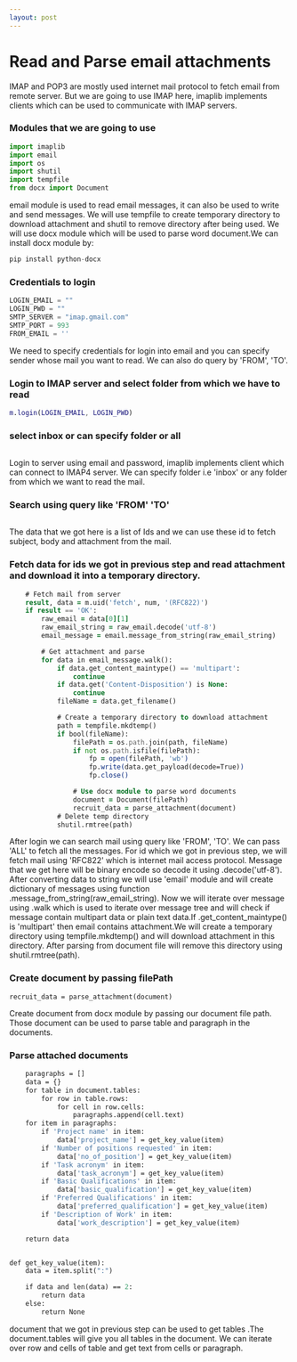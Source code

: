```yaml
---
layout: post
---
```


# Read and Parse email attachments
IMAP and POP3 are mostly used internet mail protocol to fetch email from remote server. 
But we are going to use IMAP here, imaplib implements clients which can be used to communicate with IMAP servers.

### Modules that we are going to use
```python
import imaplib
import email
import os
import shutil
import tempfile
from docx import Document
```
email module is used to read email messages, it can also be used to write and send messages. 
We will use tempfile to create temporary directory to download attachment and shutil to remove directory after being used.
We will use docx module which will be used to parse word document.We can install docx module by:

```python
pip install python-docx
```

### Credentials to login
```python
LOGIN_EMAIL = ""
LOGIN_PWD = ""
SMTP_SERVER = "imap.gmail.com"
SMTP_PORT = 993
FROM_EMAIL = ''
```

We need to specify credentials for login into email and you can specify sender whose mail you want to read. 
We can also do query by 'FROM', 'TO'.

### Login to IMAP server and select folder from which we have to read
```m = imaplib.IMAP4_SSL(SMTP_SERVER, SMTP_PORT)
m.login(LOGIN_EMAIL, LOGIN_PWD)
```

### select inbox or can specify folder or all
```m.select('"inbox"')
```
Login to server using email and password, imaplib implements client which can connect to IMAP4 server.
We can specify folder i.e 'inbox' or any folder from which we want to read the mail.

### Search using query like 'FROM' 'TO'
```result, data = m.uid('search', None, '(FROM "{}")'.format(FROM_EMAIL))  # search all email and return uids
```
The data that we got here is a list of Ids and we can use these id to fetch subject, body and attachment from the mail.

### Fetch data for ids we got in previous step and read attachment and download it into a temporary directory.
```for num in data[0].split():
    # Fetch mail from server
    result, data = m.uid('fetch', num, '(RFC822)')
    if result == 'OK':
        raw_email = data[0][1]
        raw_email_string = raw_email.decode('utf-8')
        email_message = email.message_from_string(raw_email_string)

        # Get attachment and parse
        for data in email_message.walk():
            if data.get_content_maintype() == 'multipart':
                continue
            if data.get('Content-Disposition') is None:
                continue
            fileName = data.get_filename()

            # Create a temporary directory to download attachment
            path = tempfile.mkdtemp()
            if bool(fileName):
                filePath = os.path.join(path, fileName)
                if not os.path.isfile(filePath):
                    fp = open(filePath, 'wb')
                    fp.write(data.get_payload(decode=True))
                    fp.close()

                # Use docx module to parse word documents
                document = Document(filePath)
                recruit_data = parse_attachment(document)               
            # Delete temp directory
            shutil.rmtree(path)
```  

 After login we can search mail using query like 'FROM', 'TO'. We can pass 'ALL' to fetch all the messages.
 For id which we got in previous step, we will fetch mail using 'RFC822' which is internet mail access protocol.
 Message that we get here will be binary encode so decode it using .decode('utf-8'). 
 After converting data to string we will use 'email' module and will create dictionary of messages using function 
 .message_from_string(raw_email_string). Now we will iterate over message using .walk which is used to iterate over
 message tree and will check if message contain multipart data or plain text data.If .get_content_maintype() is 'multipart' 
 then email contains attachment.We will create a temporary directory using tempfile.mkdtemp() and will download attachment 
 in this directory. After parsing from document file will remove this directory using shutil.rmtree(path).  
 
### Create document by passing filePath
```document = Document(filePath)
recruit_data = parse_attachment(document)
```
Create document from docx module by passing our document file path.
Those document can be used to parse table and paragraph in the documents.

### Parse attached documents
```def parse_attachment(document):
    paragraphs = []
    data = {}
    for table in document.tables:
        for row in table.rows:
            for cell in row.cells:
                paragraphs.append(cell.text)
    for item in paragraphs:
        if 'Project name' in item:
            data['project_name'] = get_key_value(item)
        if 'Number of positions requested' in item:
            data['no_of_position'] = get_key_value(item)
        if 'Task acronym' in item:
            data['task_acronym'] = get_key_value(item)
        if 'Basic Qualifications' in item:
            data['basic_qualification'] = get_key_value(item)
        if 'Preferred Qualifications' in item:
            data['preferred_qualification'] = get_key_value(item)
        if 'Description of Work' in item:
            data['work_description'] = get_key_value(item)

    return data


def get_key_value(item):
    data = item.split(":")

    if data and len(data) == 2:
        return data
    else:
        return None
 ```       
 document that we got in previous step can be used to get tables .The document.tables will give you all
 tables in the document. We can iterate over row and cells of table and get text from cells or paragraph.       

